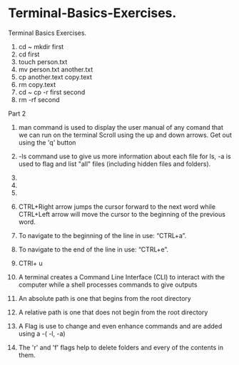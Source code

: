 # Terminal-Basics-Exercises.
Terminal Basics Exercises.

1.  cd ~ mkdir first
2.  cd first
3. touch person.txt
4. mv person.txt another.txt
5. cp another.text copy.text
6. rm copy.text
7. cd ~
   cp -r first second
8. rm -rf second


Part 2 
1. man command is used to display the user manual of any comand that we can run on the terminal
Scroll using the up and down arrows. Get out using the 'q' button

2. -ls command use to give us more information about each file for ls,   -a is used to flag and list "all" files (including hidden files and folders).
3.  
4.  
5.  
6.  CTRL+Right arrow jumps the cursor forward to the next word while CTRL+Left arrow will move the cursor to the beginning of the previous word.
7.  To navigate to the beginning of the line in use: “CTRL+a”.

8.  To navigate to the end of the line in use: “CTRL+e”.
9.  CTRl+ u
10.  A terminal creates a Command Line Interface (CLI) to interact with the computer while a shell processes commands to give outputs
11.  An absolute path is one that begins from the root directory
12.  A relative path is one that does not begin from the root directory
13.  A Flag is use to change and even enhance commands and are added using a -( -l, -a)
14.  The 'r' and 'f' flags help to delete folders and every of the contents in them.

